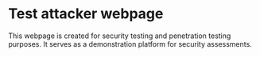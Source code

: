 # Test attacker webpage
This webpage is created for security testing and penetration testing purposes. It serves as a demonstration platform for security assessments.
